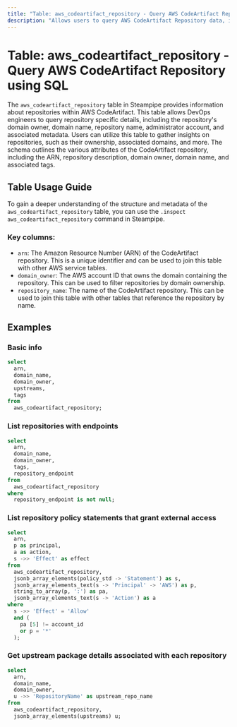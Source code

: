 ```yaml
---
title: "Table: aws_codeartifact_repository - Query AWS CodeArtifact Repository using SQL"
description: "Allows users to query AWS CodeArtifact Repository data, including details about the repository, its domain ownership, and associated metadata."
---
```


# Table: aws_codeartifact_repository - Query AWS CodeArtifact Repository using SQL

The `aws_codeartifact_repository` table in Steampipe provides information about repositories within AWS CodeArtifact. This table allows DevOps engineers to query repository specific details, including the repository's domain owner, domain name, repository name, administrator account, and associated metadata. Users can utilize this table to gather insights on repositories, such as their ownership, associated domains, and more. The schema outlines the various attributes of the CodeArtifact repository, including the ARN, repository description, domain owner, domain name, and associated tags.

## Table Usage Guide

To gain a deeper understanding of the structure and metadata of the `aws_codeartifact_repository` table, you can use the `.inspect aws_codeartifact_repository` command in Steampipe.

### Key columns:

- `arn`: The Amazon Resource Number (ARN) of the CodeArtifact repository. This is a unique identifier and can be used to join this table with other AWS service tables.
- `domain_owner`: The AWS account ID that owns the domain containing the repository. This can be used to filter repositories by domain ownership.
- `repository_name`: The name of the CodeArtifact repository. This can be used to join this table with other tables that reference the repository by name.

## Examples

### Basic info

```sql
select
  arn,
  domain_name,
  domain_owner,
  upstreams,
  tags
from
  aws_codeartifact_repository;
```

### List repositories with endpoints

```sql
select
  arn,
  domain_name,
  domain_owner,
  tags,
  repository_endpoint
from
  aws_codeartifact_repository
where
  repository_endpoint is not null;
```

### List repository policy statements that grant external access

```sql
select
  arn,
  p as principal,
  a as action,
  s ->> 'Effect' as effect
from
  aws_codeartifact_repository,
  jsonb_array_elements(policy_std -> 'Statement') as s,
  jsonb_array_elements_text(s -> 'Principal' -> 'AWS') as p,
  string_to_array(p, ':') as pa,
  jsonb_array_elements_text(s -> 'Action') as a
where
  s ->> 'Effect' = 'Allow'
  and (
    pa [5] != account_id
    or p = '*'
  );
```

### Get upstream package details associated with each repository

```sql
select
  arn,
  domain_name,
  domain_owner,
  u ->> 'RepositoryName' as upstream_repo_name
from
  aws_codeartifact_repository,
  jsonb_array_elements(upstreams) u;
```
